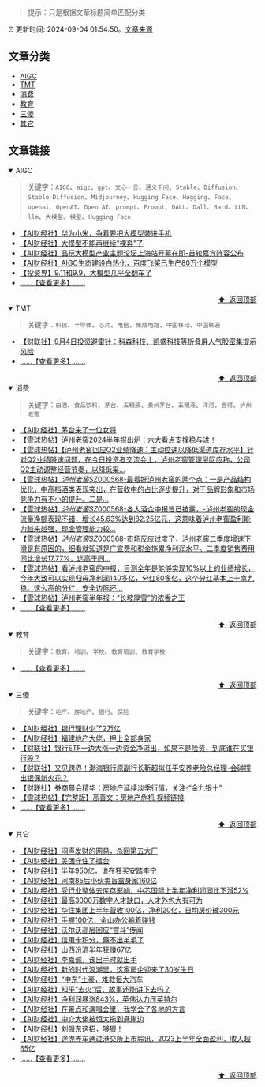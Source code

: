> 提示：只是根据文章标题简单匹配分类

:alarm_clock: 更新时间: 2024-09-04 01:54:50。[文章来源](/README.md)

## 文章分类

- [AIGC](#aigc) 
- [TMT](#tmt) 
- [消费](#消费) 
- [教育](#教育) 
- [三傻](#三傻) 
- [其它](#其它) 

## 文章链接

<details open>
<summary id="aigc">
 AIGC
</summary>
<p></p>


> 关键字：`AIGC`、`aigc`、`gpt`、`文心一言`、`通义千问`、`Stable`、`Diffusion`、`Stable Diffusion`、`Midjourney`、`Hugging Face`、`Hugging`、`Face`、`openai`、`OpenAI`、`Open AI`、`prompt`、`Prompt`、`DALL`、`Dall`、`Bard`、`LLM`、`llm`、`大模型`、`模型`、`Hugging Face`



- [【AI财经社】华为小米，争着要把大模型装进手机](https://www.aicaijing.com.cn/article/18594)
- [【AI财经社】大模型不能再继续“裸奔”了](https://www.aicaijing.com.cn/article/18574)
- [【AI财经社】品玩大模型产业主题论坛上海站开幕在即-首轮嘉宾阵容公布](https://www.aicaijing.com.cn/article/18569)
- [【AI财经社】AIGC生态建设白热化，百度飞桨已生产80万个模型](https://www.aicaijing.com.cn/article/18570)
- [【投资界】9.11和9.9，大模型几乎全翻车了](https://posts.careerengine.us/p/6697778c44726b29bffa3a09)
- [......【查看更多】......](/details/tags/aigc.md)

<div align="right"><a href="#文章分类">⬆ &nbsp;返回顶部</a></div>
</details>

<details open>
<summary id="tmt">
 TMT
</summary>
<p></p>


> 关键字：`科技`、`半导体`、`芯片`、`电信`、`集成电路`、`中国移动`、`中国联通`



- [【财联社】9月4日投资避雷针：科森科技、凯盛科技等折叠屏人气股密集提示风险](https://www.cls.cn/detail/1788015)
- [......【查看更多】......](/details/tags/tech.md)

<div align="right"><a href="#文章分类">⬆ &nbsp;返回顶部</a></div>
</details>

<details open>
<summary id="消费">
 消费
</summary>
<p></p>


> 关键字：`白酒`、`食品饮料`、`茅台`、`五粮液`、`贵州茅台`、`五粮液`、`洋河`、`舍得`、`泸州老窖`



- [【AI财经社】茅台来了一位女将](https://www.aicaijing.com.cn/article/18587)
- [【雪球热帖】泸州老窖2024半年报出炉：六大看点支撑稳与进！](https://xueqiu.com/2496980475/303434863)
- [【雪球热帖】【泸州老窖回应Q2业绩降速：主动控速以降低渠道库存水平】针对Q2业绩降速问题，在今日投资者交流会上，泸州老窖管理层回应称，公司Q2主动调整经营节奏，以降低渠...](https://xueqiu.com/5124430882/303336094)
- [【雪球热帖】$泸州老窖SZ000568$-最看好泸州老窖的两个点：一是产品结构优化，中高档酒类表现突出，在营收中的占比逐步提升，对于品牌形象和市场竞争力有不小的提升。二是...](https://xueqiu.com/9677538699/303301691)
- [【雪球热帖】$泸州老窖SZ000568$-各大酒企中报皆已披露，-泸州老窖的现金流量净额表现不错，增长45.63%达到82.25亿元，这意味着泸州老窖盈利能力越来越强，现金管理能力较...](https://xueqiu.com/5011489057/303293803)
- [【雪球热帖】$泸州老窖SZ000568$-市场反应过度了，泸州老窖二季度增速下滑是有原因的，细看就知道是广宣费和税金拖累净利润水平。二季度销售费用同比增长17.77%，远高于同...](https://xueqiu.com/3137865133/303279434)
- [【雪球热帖】看泸州老窖的中报，目测全年是能够实现10%以上的业绩增长，今年大致可以实现归母净利润140多亿，分红80多亿，这个分红基本上十拿九稳。这么高的分红，安全边际还...](https://xueqiu.com/9572732050/303267351)
- [【雪球热帖】泸州老窖半年报：“长坡厚雪”的浓香之王](https://xueqiu.com/6056806984/303234560)
- [......【查看更多】......](/details/tags/xiaofei.md)

<div align="right"><a href="#文章分类">⬆ &nbsp;返回顶部</a></div>
</details>

<details open>
<summary id="教育">
 教育
</summary>
<p></p>


> 关键字：`教育`、`培训`、`学校`、`教育培训`、`教育学校`



- [......【查看更多】......](/details/tags/teach.md)

<div align="right"><a href="#文章分类">⬆ &nbsp;返回顶部</a></div>
</details>

<details open>
<summary id="三傻">
 三傻
</summary>
<p></p>


> 关键字：`地产`、`房地产`、`银行`、`保险`



- [【AI财经社】银行理财少了2万亿](https://www.aicaijing.com.cn/article/18565)
- [【AI财经社】福建地产大佬，押上全部身家](https://www.aicaijing.com.cn/article/18567)
- [【财联社】银行ETF一边大涨一边资金净流出，如果不是险资，到底谁在买银行股？](https://www.cls.cn/detail/1788040)
- [【财联社】又见跨界！渤海银行原副行长靳超拟任平安养老险总经理-会碰撞出银保新火花？](https://www.cls.cn/detail/1786815)
- [【财联社】券商晨会精华：房地产延续淡季行情，关注-“金九银十”](https://www.cls.cn/detail/1786741)
- [【雪球热帖】【完整版】高善文：房地产危机&nbsp;视频链接](https://xueqiu.com/6528852209/303399624)
- [......【查看更多】......](/details/tags/house.md)

<div align="right"><a href="#文章分类">⬆ &nbsp;返回顶部</a></div>
</details>

<details open>
<summary id="其它">
 其它
</summary>
<p></p>




- [【AI财经社】闷声发财的网易，杀回第五大厂](https://www.aicaijing.com.cn/article/18610)
- [【AI财经社】美团守住了擂台](https://www.aicaijing.com.cn/article/18611)
- [【AI财经社】半年950亿，谁在狂买安踏李宁](https://www.aicaijing.com.cn/article/18607)
- [【AI财经社】河南85后小伙卖盲盒身家160亿](https://www.aicaijing.com.cn/article/18608)
- [【AI财经社】受行业整体去库存影响，中芯国际上半年净利润同比下滑52%](https://www.aicaijing.com.cn/article/18609)
- [【AI财经社】最高3000万数字人才缺口，人才外包大有可为](https://www.aicaijing.com.cn/article/18601)
- [【AI财经社】华住集团上半年营收100亿，净利20亿，日均房价破300元](https://www.aicaijing.com.cn/article/18602)
- [【AI财经社】手握100亿，金山办公躺着赚钱](https://www.aicaijing.com.cn/article/18603)
- [【AI财经社】沃尔沃高层回应“宫斗”传闻](https://www.aicaijing.com.cn/article/18604)
- [【AI财经社】信用卡积分，薅不出羊毛了](https://www.aicaijing.com.cn/article/18605)
- [【AI财经社】山西汾酒半年狂赚67亿](https://www.aicaijing.com.cn/article/18606)
- [【AI财经社】李嘉诚，该出手时就出手](https://www.aicaijing.com.cn/article/18596)
- [【AI财经社】新的时代浪潮里，这家房企迎来了30岁生日](https://www.aicaijing.com.cn/article/18597)
- [【AI财经社】“中东”土豪，难救恒大汽车](https://www.aicaijing.com.cn/article/18598)
- [【AI财经社】知乎“去火”后，故事还能讲下去吗？](https://www.aicaijing.com.cn/article/18599)
- [【AI财经社】净利润暴涨843%，英伟达力压英特尔](https://www.aicaijing.com.cn/article/18600)
- [【AI财经社】在景点和演唱会里，我学会了各地的方言](https://www.aicaijing.com.cn/article/18591)
- [【AI财经社】中介大佬被恒大拖到悬崖边](https://www.aicaijing.com.cn/article/18592)
- [【AI财经社】刘强东这招，够狠！](https://www.aicaijing.com.cn/article/18593)
- [【AI财经社】途虎养车通过港交所上市聆讯，2023上半年全面盈利，收入超65亿](https://www.aicaijing.com.cn/article/18595)
- [......【查看更多】......](/details/tags/other.md)

<div align="right"><a href="#文章分类">⬆ &nbsp;返回顶部</a></div>
</details>

